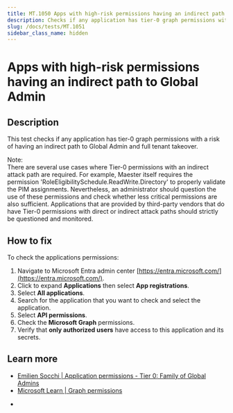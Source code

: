 ```yaml
---
title: MT.1050 Apps with high-risk permissions having an indirect path to Global Admin
description: Checks if any application has tier-0 graph permissions with a risk of having an indirect path to Global Admin and full tenant takeover.
slug: /docs/tests/MT.1051
sidebar_class_name: hidden
---
```


# Apps with high-risk permissions having an indirect path to Global Admin

## Description

This test checks if any application has tier-0 graph permissions with a risk of having an indirect path to Global Admin and full tenant takeover.

Note:\
There are several use cases where Tier-0 permissions with an indirect attack path are required. For example, Maester itself requires the permission 'RoleEligibilitySchedule.ReadWrite.Directory' to properly validate the PIM assignments. Nevertheless, an administrator should question the use of these permissions and check whether less critical permissions are also sufficient. Applications that are provided by third-party vendors that do have Tier-0 permissions with direct or indirect attack paths should strictly be questioned and monitored.

## How to fix

To check the applications permissions:
1. Navigate to Microsoft Entra admin center [https://entra.microsoft.com/](https://entra.microsoft.com/).
2. Click to expand **Applications** then select **App registrations**.
3. Select **All applications**.
4. Search for the application that you want to check and select the application.
5. Select **API permissions**.
6. Check the **Microsoft Graph** permissions.
7. Verify that **only authorized users** have access to this application and its secrets.

## Learn more

* [Emilien Socchi | Application permissions - Tier 0: Family of Global Admins](https://github.com/emiliensocchi/azure-tiering/tree/main/Microsoft%20Graph%20application%20permissions#tier-0)
* [Microsoft Learn | Graph permissions](https://learn.microsoft.com/en-us/graph/permissions-reference)
-
